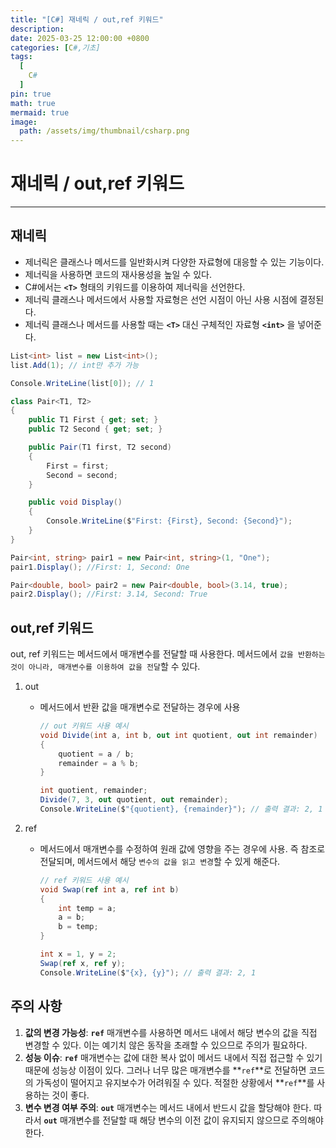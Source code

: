 ```yaml
---
title: "[C#] 재네릭 / out,ref 키워드"
description: 
date: 2025-03-25 12:00:00 +0800
categories: [C#,기초]
tags:
  [
    C#
  ]
pin: true
math: true
mermaid: true
image:
  path: /assets/img/thumbnail/csharp.png
---
```


# 재네릭 / out,ref 키워드

--- 

## 재네릭

- 제너릭은 클래스나 메서드를 일반화시켜 다양한 자료형에 대응할 수 있는 기능이다.
- 제너릭을 사용하면 코드의 재사용성을 높일 수 있다.
- C#에서는 **`<T>`** 형태의 키워드를 이용하여 제너릭을 선언한다.
- 제너릭 클래스나 메서드에서 사용할 자료형은 선언 시점이 아닌 사용 시점에 결정된다.
- 제너릭 클래스나 메서드를 사용할 때는 **`<T>`** 대신 구체적인 자료형 **`<int>`** 을 넣어준다.

```c#
List<int> list = new List<int>();
list.Add(1); // int만 추가 가능

Console.WriteLine(list[0]); // 1

class Pair<T1, T2>
{
    public T1 First { get; set; }
    public T2 Second { get; set; }

    public Pair(T1 first, T2 second)
    {
        First = first;
        Second = second;
    }

    public void Display()
    {
        Console.WriteLine($"First: {First}, Second: {Second}");
    }
}

Pair<int, string> pair1 = new Pair<int, string>(1, "One");
pair1.Display(); //First: 1, Second: One

Pair<double, bool> pair2 = new Pair<double, bool>(3.14, true);
pair2.Display(); //First: 3.14, Second: True
```

## out,ref 키워드

out, ref 키워드는 메서드에서 매개변수를 전달할 때 사용한다. 메서드에서 `값을 반환하는 것이 아니라, 매개변수를 이용하여 값을 전달`할 수 있다.

1. out
    - 메서드에서 반환 값을 매개변수로 전달하는 경우에 사용
        ```c#
        // out 키워드 사용 예시
        void Divide(int a, int b, out int quotient, out int remainder)
        {
            quotient = a / b;
            remainder = a % b;
        }

        int quotient, remainder;
        Divide(7, 3, out quotient, out remainder);
        Console.WriteLine($"{quotient}, {remainder}"); // 출력 결과: 2, 1
        ```

2. ref
    - 메서드에서 매개변수를 수정하여 원래 값에 영향을 주는 경우에 사용. 즉 참조로 전달되며, 메서드에서 해당 `변수의 값을 읽고 변경`할 수 있게 해준다.
        ```c#
        // ref 키워드 사용 예시
        void Swap(ref int a, ref int b)
        {
            int temp = a;
            a = b;
            b = temp;
        }

        int x = 1, y = 2;
        Swap(ref x, ref y);
        Console.WriteLine($"{x}, {y}"); // 출력 결과: 2, 1
        ```

## 주의 사항

1. **값의 변경 가능성**: 
**`ref`** 매개변수를 사용하면 메서드 내에서 해당 변수의 값을 직접 변경할 수 있다. 이는 예기치 않은 동작을 초래할 수 있으므로 주의가 필요하다.
2. **성능 이슈**: 
**`ref`** 매개변수는 값에 대한 복사 없이 메서드 내에서 직접 접근할 수 있기 때문에 성능상 이점이 있다. 그러나 너무 많은 매개변수를 **`ref`**로 전달하면 코드의 가독성이 떨어지고 유지보수가 어려워질 수 있다. 적절한 상황에서 **`ref`**를 사용하는 것이 좋다.
3. **변수 변경 여부 주의**: 
**`out`** 매개변수는 메서드 내에서 반드시 값을 할당해야 한다. 따라서 **`out`** 매개변수를 전달할 때 해당 변수의 이전 값이 유지되지 않으므로 주의해야 한다.